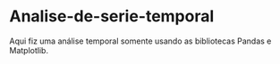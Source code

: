 # Analise-de-serie-temporal
Aqui fiz uma análise temporal somente usando as bibliotecas Pandas e Matplotlib.
